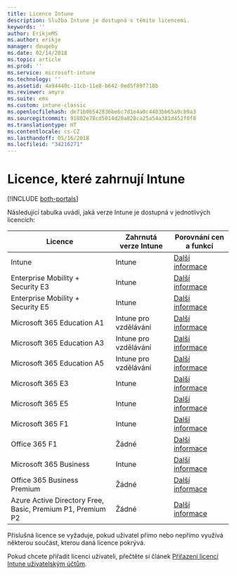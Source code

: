 ```yaml
---
title: Licence Intune
description: Služba Intune je dostupná s těmito licencemi.
keywords: ''
author: ErikjeMS
ms.author: erikje
manager: dougeby
ms.date: 02/14/2018
ms.topic: article
ms.prod: ''
ms.service: microsoft-intune
ms.technology: ''
ms.assetid: 4a94440c-11cb-11e8-b642-0ed5f89f718b
ms.reviewer: amyro
ms.suite: ems
ms.custom: intune-classic
ms.openlocfilehash: de71b0b542836be6c7d1e4a0c4483bb65a9cb9a3
ms.sourcegitcommit: 91802e78cd5014d20a828ca25a54a381d452f0f8
ms.translationtype: HT
ms.contentlocale: cs-CZ
ms.lasthandoff: 05/16/2018
ms.locfileid: "34216271"
---
```

# <a name="licenses-that-include-intune"></a>Licence, které zahrnují Intune

[!INCLUDE [both-portals](./includes/note-for-both-portals.md)]

Následující tabulka uvádí, jaká verze Intune je dostupná v jednotlivých licencích:

| Licence | Zahrnutá verze Intune | Porovnání cen a funkcí |
|-----------------------------------------------------------------------|-------------------------------------------------------------|---|
| Intune | Intune | [Další informace](https://www.microsoft.com/en-us/cloud-platform/microsoft-intune-pricing) |
| Enterprise Mobility + Security E3 | Intune | [Další informace](https://www.microsoft.com/en-us/cloud-platform/microsoft-intune-pricing) |
| Enterprise Mobility + Security E5 | Intune | [Další informace](https://www.microsoft.com/en-us/cloud-platform/microsoft-intune-pricing) |
| Microsoft 365 Education A1 | Intune pro vzdělávání | [Další informace](https://www.microsoft.com/en-us/education/buy-license/microsoft365/default.aspx#) |
| Microsoft 365 Education A3 | Intune pro vzdělávání | [Další informace](https://www.microsoft.com/en-us/education/buy-license/microsoft365/default.aspx#) |
| Microsoft 365 Education A5 | Intune pro vzdělávání | [Další informace](https://www.microsoft.com/en-us/education/buy-license/microsoft365/default.aspx#) |
| Microsoft 365 E3 | Intune | [Další informace](https://www.microsoft.com/en-US/microsoft-365/enterprise) |
| Microsoft 365 E5 | Intune | [Další informace](https://www.microsoft.com/en-US/microsoft-365/enterprise) |
| Microsoft 365 F1 | Intune | [Další informace](https://www.microsoft.com/en-us/microsoft-365/enterprise/firstline) |
| Office 365 F1 | Žádné | [Další informace](https://www.microsoft.com/en-us/microsoft-365/enterprise/firstline) |
| Microsoft 365 Business | Intune | [Další informace](https://www.microsoft.com/en-us/microsoft-365/business) |
| Office 365 Business Premium | Žádné | [Další informace](https://www.microsoft.com/en-us/microsoft-365/business) |
| Azure Active Directory Free, Basic, Premium P1, Premium P2 | Žádné | [Další informace](https://azure.microsoft.com/en-us/pricing/details/active-directory/) |

Příslušná licence se vyžaduje, pokud uživatel přímo nebo nepřímo využívá některou součást, kterou daná licence pokrývá.

Pokud chcete přiřadit licenci uživateli, přečtěte si článek [Přiřazení licencí Intune uživatelským účtům](licenses-assign.md).

